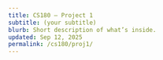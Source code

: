 ```yaml
---
title: CS180 — Project 1
subtitle: (your subtitle)
blurb: Short description of what’s inside.
updated: Sep 12, 2025
permalink: /cs180/proj1/
---
```

